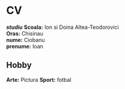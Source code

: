 # CV 

***studiu***
**Scoala:** Ion si Doina Altea-Teodorovici  
**Oras:** Chisinau  
**nume:** Ciobanu  
**prenume:** Ioan  

## Hobby

**Arte:** Pictura
**Sport:** fotbal
